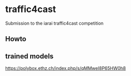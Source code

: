 # traffic4cast
Submission to the iarai traffic4cast competition

## Howto



## trained models
https://polybox.ethz.ch/index.php/s/qMMweI8P65HW0h8




